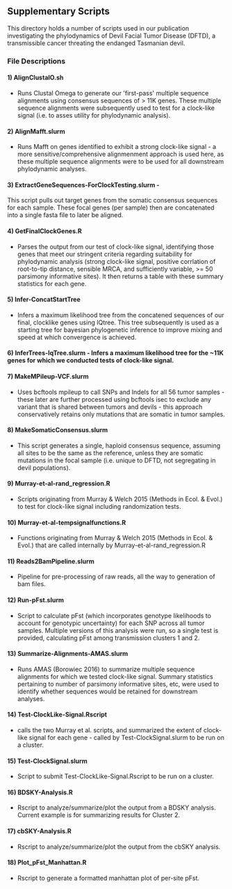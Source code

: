 ## Supplementary Scripts
This directory holds a number of scripts used in our publication investigating the phylodynamics of Devil Facial Tumor Disease (DFTD), a transmissible cancer threating the endanged Tasmanian devil.

### File Descriptions
#### 1) AlignClustalO.sh 
- Runs Clustal Omega to generate our 'first-pass' multiple sequence alignments using consensus sequences of > 11K genes. These multiple sequence alignments were subsequently used to test for a clock-like signal (i.e. to asses utility for phylodynamic analysis). 
#### 2) AlignMafft.slurm 
- Runs Mafft on genes identified to exhibit a strong clock-like signal - a more sensitive/comprehensive alignmenment approach is used here, as these multiple sequence alignments were to be used for all downstream phylodynamic analyses. 
#### 3) ExtractGeneSequences-ForClockTesting.slurm - 
This script pulls out target genes from the somatic consensus sequences for each sample. These focal genes (per sample) then are concatenated into a single fasta file to later be aligned. 
#### 4) GetFinalClockGenes.R 
- Parses the output from our test of clock-like signal, identifying those genes that meet our stringent criteria regarding suitability for phylodynamic analysis (strong clock-like signal, positive corrlation of root-to-tip distance, sensible MRCA, and sufficiently variable, >= 50 parsimony informative sites). It then returns a table with these summary statistics for each gene. 
#### 5) Infer-ConcatStartTree 
- Infers a maximum likelihood tree from the concatened sequences of our final, clocklike genes using IQtree. This tree subsequently is used as a starting tree for bayesian phylogenetic inference to improve mixing and speed at which convergence is achieved. 
#### 6) InferTrees-IqTree.slurm - Infers a maximum likelihood tree for the ~11K genes for which we conducted tests of clock-like signal.
#### 7) MakeMPileup-VCF.slurm 
- Uses bcftools mpileup to call SNPs and Indels for all 56 tumor samples - these later are further processed using bcftools isec to exclude any variant that is shared between tumors and devils - this approach conservatively retains only mutations that are somatic in tumor samples. 
#### 8) MakeSomaticConsensus.slurm 
- This script generates a single, haploid consensus sequence, assuming all sites to be the same as the reference, unless they are somatic mutations in the focal sample (i.e. unique to DFTD, not segregating in devil populations). 
#### 9) Murray-et-al-rand_regression.R 
- Scripts originating from Murray & Welch 2015 (Methods in Ecol. & Evol.) to test for clock-like signal including randomization tests. 
#### 10) Murray-et-al-tempsignalfunctions.R  
- Functions originating from Murray & Welch 2015 (Methods in Ecol. & Evol.) that are called internally by Murray-et-al-rand_regression.R 
#### 11) Reads2BamPipeline.slurm 
- Pipeline for pre-processing of raw reads, all the way to generation of bam files. 
#### 12) Run-pFst.slurm 
- Script to calculate pFst (which incorporates genotype likelihoods to account for genotypic uncertainty) for each SNP across all tumor samples. Multiple versions of this analysis were run, so a single test is provided, calculating pFst among transmission clusters 1 and 2. 
#### 13) Summarize-Alignments-AMAS.slurm 
- Runs AMAS (Borowiec 2016) to summarize multiple sequence alignments for which we tested clock-like signal. Summary statistics pertaining to number of parsimony informative sites, etc, were used to identify whether sequences would be retained for downstream analyses. 
#### 14) Test-ClockLike-Signal.Rscript 
- calls the two Murray et al. scripts, and summarized the extent of clock-like signal for each gene - called by Test-ClockSignal.slurm to be run on a cluster. 
#### 15) Test-ClockSignal.slurm 
- Script to submit Test-ClockLike-Signal.Rscript to be run on a cluster. 
#### 16) BDSKY-Analysis.R 
- Rscript to analyze/summarize/plot the output from a BDSKY analysis. Current example is for summarizing results for Cluster 2. 
#### 17) cbSKY-Analysis.R
- Rscript to analyze/summarize/plot the output from the cbSKY analysis. 
#### 18) Plot_pFst_Manhattan.R
- Rscript to generate a formatted manhattan plot of per-site pFst. 
